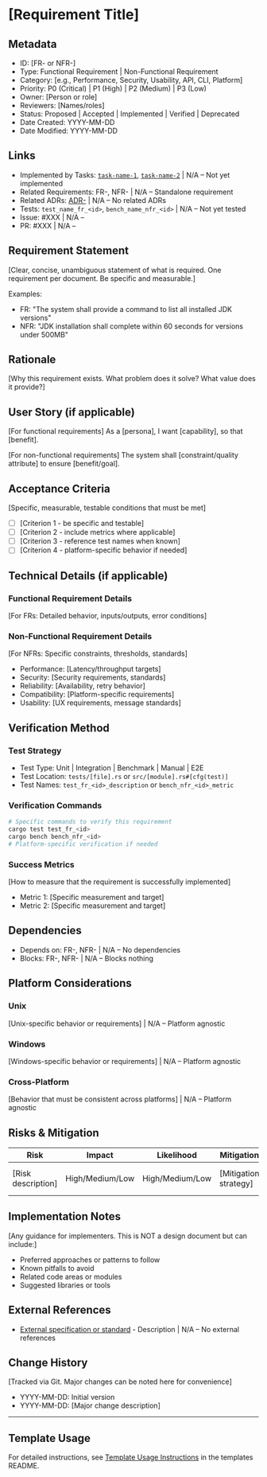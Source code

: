 # [Requirement Title]

## Metadata
- ID: [FR-<id> or NFR-<id>]
- Type: Functional Requirement | Non-Functional Requirement  
- Category: [e.g., Performance, Security, Usability, API, CLI, Platform]
- Priority: P0 (Critical) | P1 (High) | P2 (Medium) | P3 (Low)
- Owner: [Person or role]
- Reviewers: [Names/roles]
- Status: Proposed | Accepted | Implemented | Verified | Deprecated
  <!-- Proposed: Under discussion | Accepted: Approved for implementation | Implemented: Code complete | Verified: Tests passing | Deprecated: No longer applicable -->
- Date Created: YYYY-MM-DD
- Date Modified: YYYY-MM-DD

## Links
<!-- Internal project artifacts only. For external resources, see External References section -->
- Implemented by Tasks: [`task-name-1`](../../tasks/task-name-1/), [`task-name-2`](../../tasks/task-name-2/) | N/A – Not yet implemented
- Related Requirements: FR-<id>, NFR-<id> | N/A – Standalone requirement
- Related ADRs: [ADR-<id>](../../adr/ADR-<id>-title.md) | N/A – No related ADRs
- Tests: `test_name_fr_<id>`, `bench_name_nfr_<id>` | N/A – Not yet tested
- Issue: #XXX | N/A – <reason>
- PR: #XXX | N/A – <reason>

## Requirement Statement

[Clear, concise, unambiguous statement of what is required. One requirement per document. Be specific and measurable.]

Examples:
- FR: "The system shall provide a command to list all installed JDK versions"
- NFR: "JDK installation shall complete within 60 seconds for versions under 500MB"

## Rationale

[Why this requirement exists. What problem does it solve? What value does it provide?]

## User Story (if applicable)

[For functional requirements]
As a [persona], I want [capability], so that [benefit].

[For non-functional requirements]
The system shall [constraint/quality attribute] to ensure [benefit/goal].

## Acceptance Criteria

[Specific, measurable, testable conditions that must be met]

- [ ] [Criterion 1 - be specific and testable]
- [ ] [Criterion 2 - include metrics where applicable]  
- [ ] [Criterion 3 - reference test names when known]
- [ ] [Criterion 4 - platform-specific behavior if needed]

## Technical Details (if applicable)

### Functional Requirement Details
[For FRs: Detailed behavior, inputs/outputs, error conditions]

### Non-Functional Requirement Details
[For NFRs: Specific constraints, thresholds, standards]
- Performance: [Latency/throughput targets]
- Security: [Security requirements, standards]
- Reliability: [Availability, retry behavior]
- Compatibility: [Platform-specific requirements]
- Usability: [UX requirements, message standards]

## Verification Method

### Test Strategy
- Test Type: Unit | Integration | Benchmark | Manual | E2E
- Test Location: `tests/[file].rs` or `src/[module].rs#[cfg(test)]`
- Test Names: `test_fr_<id>_description` or `bench_nfr_<id>_metric`

### Verification Commands
```bash
# Specific commands to verify this requirement
cargo test test_fr_<id>
cargo bench bench_nfr_<id>
# Platform-specific verification if needed
```

### Success Metrics
[How to measure that the requirement is successfully implemented]
- Metric 1: [Specific measurement and target]
- Metric 2: [Specific measurement and target]

## Dependencies

- Depends on: FR-<id>, NFR-<id> | N/A – No dependencies
- Blocks: FR-<id>, NFR-<id> | N/A – Blocks nothing

## Platform Considerations

### Unix
[Unix-specific behavior or requirements] | N/A – Platform agnostic

### Windows  
[Windows-specific behavior or requirements] | N/A – Platform agnostic

### Cross-Platform
[Behavior that must be consistent across platforms] | N/A – Platform agnostic

## Risks & Mitigation

| Risk | Impact | Likelihood | Mitigation | Validation |
|------|--------|------------|------------|------------|
| [Risk description] | High/Medium/Low | High/Medium/Low | [Mitigation strategy] | [How to verify mitigation] |

## Implementation Notes

[Any guidance for implementers. This is NOT a design document but can include:]
- Preferred approaches or patterns to follow
- Known pitfalls to avoid
- Related code areas or modules
- Suggested libraries or tools

## External References
<!-- Only external resources. Internal documents go in Links section -->
- [External specification or standard](URL) - Description | N/A – No external references

## Change History

[Tracked via Git. Major changes can be noted here for convenience]
- YYYY-MM-DD: Initial version
- YYYY-MM-DD: [Major change description]

---

## Template Usage

For detailed instructions, see [Template Usage Instructions](README.md#individual-requirement-template-requirementsmd) in the templates README.